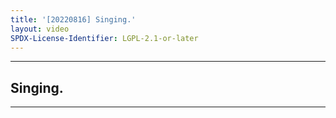 ```yaml
---
title: '[20220816] Singing.'
layout: video
SPDX-License-Identifier: LGPL-2.1-or-later
---
```


---

## Singing.

<div class="container">
  <video-js id="my-video" class="vjs-fluid vjs-layout-medium" controls preload="auto" poster="https://cdn.discordapp.com/attachments/1083515523846914179/1084309344578969751/20220816.jpg">
    <source src="https://xx58j-my.sharepoint.com/:v:/g/personal/peekaboo_xx58j_onmicrosoft_com/EcnzE27KGMFPmBoolMA_KH4BmA1y1axyHwwOr-7D4AwUvw?download=1" type="video/mp4"/>
  </video-js>
</div>

---

